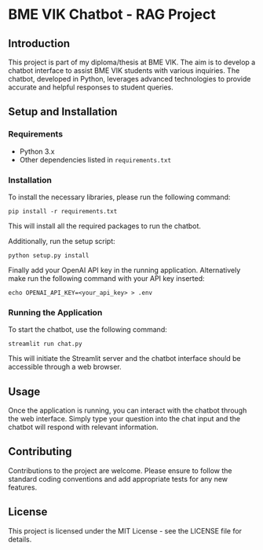 
# BME VIK Chatbot - RAG Project

## Introduction
This project is part of my diploma/thesis at BME VIK. The aim is to develop a chatbot interface to assist BME VIK students with various inquiries. The chatbot, developed in Python, leverages advanced technologies to provide accurate and helpful responses to student queries.

## Setup and Installation

### Requirements
- Python 3.x
- Other dependencies listed in `requirements.txt`

### Installation
To install the necessary libraries, please run the following command:
```
pip install -r requirements.txt
```
This will install all the required packages to run the chatbot.

Additionally, run the setup script:
```
python setup.py install
```
Finally add your OpenAI API key in the running application.
Alternatively make run the following command with your API key inserted:
```
echo OPENAI_API_KEY=<your_api_key> > .env
```


### Running the Application
To start the chatbot, use the following command:
```
streamlit run chat.py
```
This will initiate the Streamlit server and the chatbot interface should be accessible through a web browser.

## Usage
Once the application is running, you can interact with the chatbot through the web interface. Simply type your question into the chat input and the chatbot will respond with relevant information.

## Contributing
Contributions to the project are welcome. Please ensure to follow the standard coding conventions and add appropriate tests for any new features.

## License
This project is licensed under the MIT License - see the LICENSE file for details.
